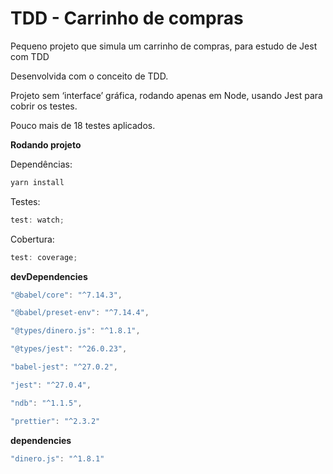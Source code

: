 # TDD - Carrinho de compras

Pequeno projeto que simula um carrinho de compras, para estudo de Jest com TDD

Desenvolvida com o conceito de TDD.

Projeto sem ‘interface’ gráfica, rodando apenas em Node, usando Jest para cobrir os testes.

Pouco mais de 18 testes aplicados.

**Rodando projeto**

Dependências:

```jsx
yarn install
```

Testes:

```jsx
test: watch;
```

Cobertura:

```jsx
test: coverage;
```

**devDependencies**

```jsx
"@babel/core": "^7.14.3",

"@babel/preset-env": "^7.14.4",

"@types/dinero.js": "^1.8.1",

"@types/jest": "^26.0.23",

"babel-jest": "^27.0.2",

"jest": "^27.0.4",

"ndb": "^1.1.5",

"prettier": "^2.3.2"
```

**dependencies**

```jsx
"dinero.js": "^1.8.1"
```
